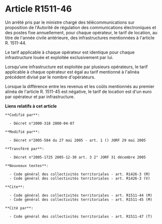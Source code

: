 # Article R1511-46

Un arrêté pris par le ministre chargé des télécommunications sur proposition de l'Autorité de régulation des communications
électroniques et des postes fixe annuellement, pour chaque opérateur, le tarif de location, au titre de l'année civile
antérieure, des infrastructures mentionnées à l'article R. 1511-44.

Le tarif applicable à chaque opérateur est identique pour chaque infrastructure louée et exploitée exclusivement par lui.

Lorsqu'une infrastructure est exploitée par plusieurs opérateurs, le tarif applicable à chaque opérateur est égal au tarif
mentionné à l'alinéa précédent divisé par le nombre d'opérateurs.

Lorsque la différence entre les revenus et les coûts mentionnés au premier alinéa de l'article R. 1511-45 est négative, le
tarif de location est d'un euro par opérateur et par infrastructure.

**Liens relatifs à cet article**

	**Codifié par**:

	  - Décret n°2000-318 2000-04-07

	**Modifié par**:

	  - Décret n°2005-584 du 27 mai 2005 - art. 1 () JORF 29 mai 2005

	**Transféré par**:

	  - Décret n°2005-1725 2005-12-30 art. 3 2° JORF 31 décembre 2005

	**Nouveaux textes**:

	  - Code général des collectivités territoriales - art. R1426-3 (M)
	  - Code général des collectivités territoriales - art. R1426-3 (V)

	**Cite**:

	  - Code général des collectivités territoriales - art. R1511-44 (M)
	  - Code général des collectivités territoriales - art. R1511-45 (M)

	**Cité par**:

	  - Code général des collectivités territoriales - art. R1511-47 (T)
